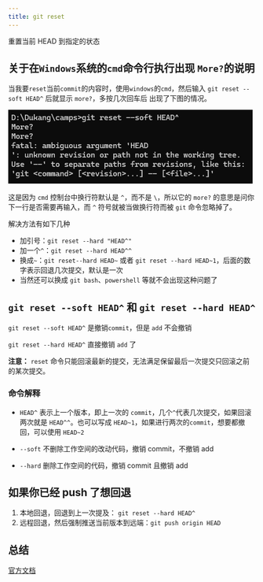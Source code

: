```yaml
---
title: git reset
---
```


重置当前 HEAD 到指定的状态

## 关于在`Windows`系统的`cmd`命令行执行出现 `More?`的说明

当我要`reset`当前`commit`的内容时，使用`windows`的`cmd`，然后输入 `git reset --soft HEAD^` 后就显示 `more?`，多按几次回车后
出现了下图的情况。

![](./imgs/reset-more-question.png)

这是因为 `cmd` 控制台中换行符默认是 `^`，而不是 `\`，所以它的 `more?` 的意思是问你下一行是否需要再输入，而 `^` 符号就被当做换行符而被 `git` 命令忽略掉了。

解决方法有如下几种

- 加引号：`git reset --hard "HEAD^"`
- 加一个`^`：`git reset --hard HEAD^^`
- 换成`~`：`git reset--hard HEAD~` 或者 `git reset --hard HEAD~1`，后面的数字表示回退几次提交，默认是一次
- 当然还可以换成 `git bash`、`powershell` 等就不会出现这种问题了

## `git reset --soft HEAD^` 和 `git reset --hard HEAD^`

`git reset --soft HEAD^` 是撤销`commit`，但是 `add` 不会撤销

`git reset --hard HEAD^` 直接撤销 `add` 了

**注意：** `reset` 命令只能回滚最新的提交，无法满足保留最后一次提交只回滚之前的某次提交。

### 命令解释

- `HEAD^` 表示上一个版本，即上一次的 `commit`，几个`^`代表几次提交，如果回滚两次就是 `HEAD^^`。也可以写成 `HEAD~1`，如果进行两次的`commit`，想要都撤回，可以使用 `HEAD~2`

- `--soft` 不删除工作空间的改动代码，撤销 commit，不撤销 add

- `--hard` 删除工作空间的代码，撤销 commit 且撤销 add

## 如果你已经 push 了想回退

1. 本地回退，回退到上一次提及： `git reset --hard HEAD^`
2. 远程回退，然后强制推送当前版本到远端：`git push origin HEAD`

## 总结

[官方文档](https://git-scm.com/docs/git-reset/zh_HANS-CN)
